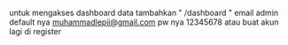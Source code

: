 untuk mengakses dashboard data tambahkan " /dashboard "
email admin default nya muhammadlepii@gmail.com pw nya 12345678 atau buat akun lagi di register
